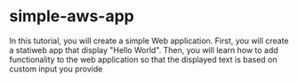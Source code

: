 # simple-aws-app
In this tutorial, you will create a simple Web application. First, you will create a statiweb app that display "Hello World". Then, you will learn how to add functionality to the web application so that the displayed text is based on custom input you provide
